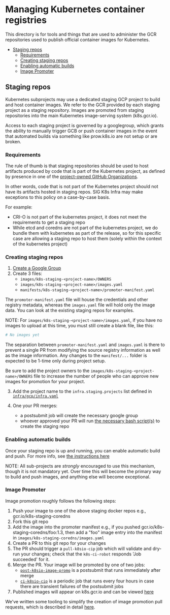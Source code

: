 # Managing Kubernetes container registries

This directory is for tools and things that are used to administer the GCR
repositories used to publish official container images for Kubernetes.

- [Staging repos](#staging-repos)
  - [Requirements](#requirements)
  - [Creating staging repos](#creating-staging-repos)
  - [Enabling automatic builds](#enabling-automatic-builds)
  - [Image Promoter](#image-promoter)

## Staging repos

Kubernetes subprojects may use a dedicated staging GCP project to build and
host container images. We refer to the GCR provided by each staging project
as a staging repository. Images are promoted from staging repositories into
the main Kubernetes image-serving system (k8s.gcr.io).

Access to each staging project is governed by a googlegroup, which grants the
ability to manually trigger GCB or push container images in the event that
automated builds via something like prow.k8s.io are not setup or are broken.

### Requirements

The rule of thumb is that staging repositories should be used to host
artifacts produced by code that is part of the Kubernetes project, as defined
by presence in one of the [project-owned GitHub Organizations][project-github].

In other words, code that is not part of the Kubernetes project should not
have its artifacts hosted in staging repos. SIG K8s Infra may make exceptions
to this policy on a case-by-case basis.

For example:

- CRI-O is not part of the kubernetes project, it does not meet the
  requirements to get a staging repo
- While etcd and coredns are not part of the kubernetes project, we do
  bundle them with kubernetes as part of the release, so for this specific
  case are allowing a staging repo to host them (solely within the context
  of the kubernetes project)

### Creating staging repos

1. [Create a Google Group][google-groups]
2. Create 3 files:
    - `images/k8s-staging-<project-name>/OWNERS`
    - `images/k8s-staging-<project-name>/images.yaml`
    - `manifests/k8s-staging-<project-name>/promoter-manifest.yaml`

The `promoter-manifest.yaml` file will house the credentials and other registry
metadata, whereas the `images.yaml` file will hold only the image data. You can
look at the existing staging repos for examples.

NOTE: For `images/k8s-staging-<project-name>/images.yaml`, if you have no images
to upload at this time, you must still create a blank file, like this:

```yaml
# No images yet
```

The separation between `promoter-manifest.yaml` and `images.yaml` is there to
prevent a single PR from modifying the source registry information as well as
the image information. Any changes to the `manifest/...` folder is expected to
be 1-time only during project setup.

Be sure to add the project owners to the
`images/k8s-staging-<project-name>/OWNERS` file to increase the number of
people who can approve new images for promotion for your project.

3. Add the project name to the `infra.staging.projects` list defined in
   [`infra/gcp/infra.yaml`][infra.yaml]

4. One your PR merges:
    - a postsubmit job will create the necessary google group
    - whoever approved your PR will run [the necessary bash script(s)][staging-bash]
      to create the staging repo

### Enabling automatic builds

Once your staging repo is up and running, you can enable automatic build and
push.  For more info, see [the instructions here][image-pushing-readme]

NOTE: All sub-projects are *strongly* encouraged to use this mechanism, though
it is not mandatory yet.  Over time this will become the primary way to build
and push images, and anything else will become exceptional.

### Image Promoter

Image promotion roughly follows the following steps:

1. Push your image to one of the above staging docker repos
   e.g., gcr.io/k8s-staging-coredns
2. Fork this git repo
3. Add the image into the promoter manifest
   e.g., if you pushed gcr.io/k8s-staging-coredns/foo:1.3, then add a "foo"
   image entry into the manifest in `images/k8s-staging-coredns/images.yaml`
4. Create a PR to this git repo for your changes
5. The PR should trigger a `pull-k8sio-cip` job which will validate and dry-run
   your changes; check that the `k8s-ci-robot` responds 'Job succeeded' for it.
6. Merge the PR. Your image will be promoted by one of two jobs:
   - [`post-k8sio-image-promo`][post-promo-job] is a postsubmit that runs
     immediately after merge
   - [`ci-k8sio-cip`][ci-promo-job] is a periodic job that runs every four
     hours in case there are transient failures of the postsubmit jobs
7. Published images will appear on k8s.gcr.io and can be viewed
   [here](https://console.cloud.google.com/gcr/images/k8s-artifacts-prod)

We've written some tooling to simplify the creation of image promotion pull
requests, which is described in detail
[here](https://sigs.k8s.io/promo-tools/docs/promotion-pull-requests.md).

[google-groups]: /groups/README.md
[image-pushing-readme]: https://git.k8s.io/test-infra/config/jobs/image-pushing/README.md
[restrictions.yaml]: /groups/restrictions.yaml
[infra.yaml]: /infra/gcp/infra.yaml
[staging-bash]: /infra/gcp/bash/ensure-staging-storage.sh
[vdf]: /k8s.gcr.io/Vanity-Domain-Flip.md
[post-promo-job]: https://testgrid.k8s.io/sig-release-releng-blocking#post-k8sio-image-promo
[ci-promo-job]: https://testgrid.k8s.io/sig-release-releng-blocking#ci-k8sio-image-promo
[project-github]: https://git.k8s.io/community/github-management#project-owned-organizations

